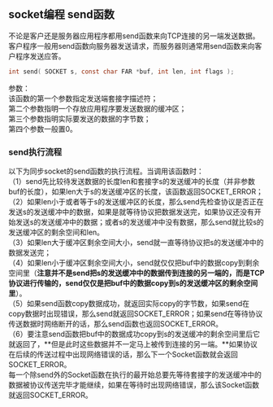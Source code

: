 ## socket编程 send函数
不论是客户还是服务器应用程序都用send函数来向TCP连接的另一端发送数据。客户程序一般用send函数向服务器发送请求，而服务器则通常用send函数来向客户程序发送应答。   
```c
int send( SOCKET s, const char FAR *buf, int len, int flags );     
```  
参数：   
该函数的第一个参数指定发送端套接字描述符；  
第二个参数指明一个存放应用程序要发送数据的缓冲区；   
第三个参数指明实际要发送的数据的字节数；   
第四个参数一般置0。     
### send执行流程
以下为同步socket的send函数的执行流程。当调用该函数时：  
（1）send先比较待发送数据的长度len和套接字s的发送缓冲的长度（并非参数buf的长度），如果len大于s的发送缓冲区的长度，该函数返回SOCKET\_ERROR；  
（2）如果len小于或者等于s的发送缓冲区的长度，那么send先检查协议是否正在发送s的发送缓冲中的数据，如果是就等待协议把数据发送完，如果协议还没有开始发送s的发送缓冲中的数据；或者s的发送缓冲中没有数据，那么send就比较s的发送缓冲区的剩余空间和len。   
（3）如果len大于缓冲区剩余空间大小，send就一直等待协议把s的发送缓冲中的数据发送完；   
（4）如果len小于缓冲区剩余空间大小，send就仅仅把buf中的数据copy到剩余空间里（**注意并不是send把s的发送缓冲中的数据传到连接的另一端的，而是TCP协议进行传输的，send仅仅是把buf中的数据copy到s的发送缓冲区的剩余空间里**）。   
（5）如果send函数copy数据成功，就返回实际copy的字节数，如果send在copy数据时出现错误，那么send就返回SOCKET\_ERROR；如果send在等待协议传送数据时网络断开的话，那么send函数也返回SOCKET\_ERROR。   
（6）要注意send函数把buf中的数据成功copy到s的发送缓冲的剩余空间里后它就返回了，**但是此时这些数据并不一定马上被传到连接的另一端。**如果协议在后续的传送过程中出现网络错误的话，那么下一个Socket函数就会返回SOCKET\_ERROR。   
每一个除send外的Socket函数在执行的最开始总要先等待套接字的发送缓冲中的数据被协议传送完毕才能继续，如果在等待时出现网络错误，那么该Socket函数就返回SOCKET\_ERROR。     